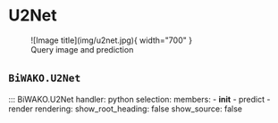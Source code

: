 # U2Net

<figure markdown>
  ![Image title](img/u2net.jpg){ width="700" }
  <figcaption>Query image and prediction</figcaption>
</figure>

## `BiWAKO.U2Net`

::: BiWAKO.U2Net
    handler: python
    selection:
        members:
            - __init__
            - predict
            - render
    rendering:
        show_root_heading: false
        show_source: false
